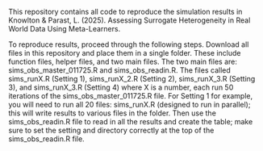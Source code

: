 This repository contains all code to reproduce the simulation results in Knowlton & Parast, L. (2025). Assessing Surrogate Heterogeneity in Real World Data Using Meta-Learners.

To reproduce results, proceed through the following steps. Download all files in this repository and place them in a single folder. These include function files, helper files, and two main files. 
The two main files are: sims_obs_master_011725.R and sims_obs_readin.R. The files called sims_runX.R (Setting 1), sims_runX_2.R (Setting 2), sims_runX_3.R (Setting 3), and sims_runX_3.R (Setting 4) 
where X is a number, each run 50 iterations of the sims_obs_master_011725.R file. For Setting 1 for example, you will need to run all 20 files: sims_runX.R (designed to run in parallel); 
this will write results to various files in the folder. Then use the sims_obs_readin.R file to read in all the results and create the table; make sure to set the setting and directory correctly 
at the top of the sims_obs_readin.R file.
